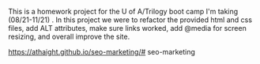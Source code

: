 This is a homework project for the U of A/Trilogy boot camp I'm taking (08/21-11/21) . In this project we were to refactor the provided html and css files, add ALT attributes, make sure links worked, add @media for screen resizing, and overall improve the site.

https://athaight.github.io/seo-marketing/# seo-marketing

